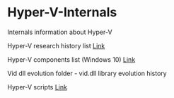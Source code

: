 # Hyper-V-Internals

Internals information about Hyper-V

Hyper-V research history list [Link](HyperVResearchesHistory.md)

Hyper-V components list (Windows 10) [Link](Hyper-V%20components.pdf)

Vid dll evolution folder - vid.dll library evolution history

Hyper-V scripts [Link](https://github.com/gerhart01/Hyper-V-scripts)
